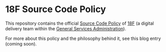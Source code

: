 # 18F Source Code Policy

This repository contains the official [Source Code Policy](18f-source-code-policy.md) of [18F](https://18f.gsa.gov/) (a digital delivery team within the [General Services Administration](https://gsa.gov)).

For more about this policy and the philosophy behind it, see this blog entry (coming soon).
